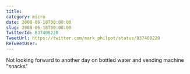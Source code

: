 ```yaml
---
title: 
category: micro
date: 2008-06-18T00:00:00
slug: 2008-06-18T00:00:00
TwitterId: 837408220
TweetUrl: https://twitter.com/mark_philpot/status/837408220
ReTweetUser: 
---
```


Not looking forward to another day on bottled water and vending machine "snacks"